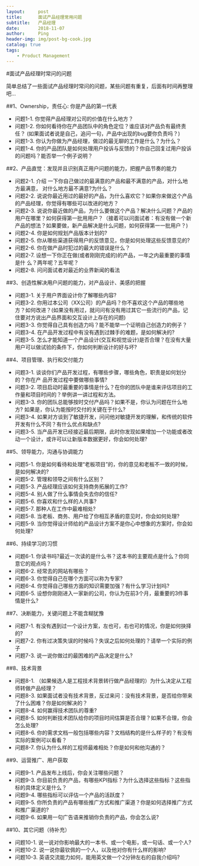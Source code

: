 ```yaml
---
layout:     post
title:      面试产品经理常用问题
subtitle:   产品经理
date:       2018-11-07
author:     Ping
header-img: img/post-bg-cook.jpg
catalog: true
tags:
    - Product Management
---
```


#面试产品经理时常问的问题

简单总结了一些面试产品经理时常问的问题，某些问题有重复，后面有时间再整理吧...

##1、Ownership，责任心: 你是产品的第一代表

- 问题1-1. 你觉得产品经理对公司的价值在什么地方？
- 问题1-2. 你如何看待你在产品团队中的角色定位？谁应该对产品负有最终责任？ (如果⾯试者说是⾃⼰，追问⼀句，产品中出现的bug要你负责吗？)
- 问题1-3. 你认为你做为产品经理，做过的最⽆聊的工作是什么？为什么？
- 问题1-4. 你的产品团队是如何处理用户投诉与反馈的？你自己回复过⽤户投诉的问题吗？能否举一个例子说明？

##2、产品直觉：发现并且识别真正用户问题的能力，把握产品节奏的能力

- 问题2-1. 介绍 一下你自己做过的最满意的产品和最不满意的产品，对什么地方最满意， 对什么地⽅最不满意?为什么？
- 问题2-2. 说说你最近用过的最好的产品，为什么喜欢它？如果你来做这个产品的产品经理，你觉得有哪些可以改进的地方？
- 问题2-3. 说说你最近做的产品，为什么要做这个产品？解决什么问题？产品的用户在哪里？如何获得第一批⽤用户？（接着可以问面试者：有没有做一个新产品的想法？如果要做，新产品解决是什么问题，如何获得第⼀一批⽤户？)
- 问题2-4. 你是如何规划产品版本计划的?
- 问题2-5. 你从哪些渠道获得用户的反馈意见，你是如何处理这些反馈意见的?
- 问题2-6. 你在做产品时犯过的最大的错误是什么？
- 问题2-7. 设想一下你正在做(或者刚刚完成的)的产品，一年之内最重要的事情是什 么？两年呢？五年呢？
- 问题2-8. 问问面试者对最近的业界新闻的看法

##3、创造性解决用户问题的能力，对产品设计、美感的把握

- 问题3-1. 关于用户界面设计你了解哪些内容?
- 问题3-2. 你⽤过本公司（XX公司）的产品吗？你不喜欢这个产品的哪些地方？如何改进？(如果没有用过，就问问有没有用过其它一些流行的产品，记住要对方说出产品界⾯和交互设计上存在的问题)
- 问题3-3. 你觉得⾃⼰具有创造力吗？能不能举一个证明⾃⼰创造力的例子？
- 问题3-4. 在产品开发过程中有没有遇到过棘⼿的难题，是如何解决的?
- 问题3-5. 怎么才能知道⼀个产品设计(交互和视觉设计)是否合理？在没有大量用户可以做试验的条件下，你如何判断设计的好与坏?

##4、项目管理、执⾏和交付能⼒

- 问题3-1. 谈谈你们产品开发过程，有哪些步骤，哪些角色，职责是如何划分的？你在产 品开发过程中要做哪些事情?
- 问题3-2. 项目启动时最重要的事情是什么？在你的团队中是谁来评估项目的⼯作量和项目时间的？举例讲一讲过程和方法。
- 问题3-3. 你的团队总能够按时交付产品吗？如果不是，你认为问题在什么地方? 如果是，你认为能按时交付的关键在于什么?
- 问题3-4. 如果对⽅谈到了敏捷开发，问问他对敏捷开发的理解，和传统的软件开发有什么不同？有什么优点和缺点?
- 问题3-5. 当产品开发已经接近最后期限，此时你发现如果增加⼀个功能或者改动一个设计，或许可以让新版本数据更好，你会如何处理?

##5、领导能力，沟通与协调能力

- 问题5-1. 你是如何看待和处理“老板项目”的，你的意见和老板不一致的时候，是如何解决的?
- 问题5-2. 管理和领导之间有什么区别？
- 问题5-3. 产品经理应该如何支持商务拓展的工作?
- 问题5-4. 别⼈做了什么事情会失去你的信任?
- 问题5-6. 你喜欢和什么样的⼈共事?
- 问题5-7. 那种人在工作中最难相处?
- 问题5-8. 当⽼板、商务、用户给了你相互矛盾的意见时，你会如何处理?
- 问题5-9. 当你觉得设计师给的产品设计⽅案不是你⼼中想象的方案时，你会如何处理?

##6、持续学习的习惯

- 问题6-1. 你读书吗?最近⼀次读的是什么书？这本书的主要观点是什么？你同意它的观点吗？
- 问题6-2. 经常去的⽹站有哪些？
- 问题6-3. 你觉得自⼰在哪个方面可以称为专家?
- 问题6-4. 你觉得⾃⼰哪些方面的知识需要加强？有什么学习计划吗?
- 问题6-5. 设想你刚刚进入一家新的公司，你认为在前3个月，最重要的3件事情是什么?

##7、决断能力，关键问题上不能含糊犹豫

- 问题7-1. 有没有遇到过⼀个设计方案，左也可，右也可的情况，你是如何抉择的?
-  问题7-2. 你有过决策失误的时候吗？失误之后如何处理的？请举⼀个实际的例子
- 问题7-3. 说一说你做过的最困难的产品决定是什么?

##8、技术背景

- 问题8-1. （如果候选人是工程技术背景转行做产品经理的）为什么决定从工程师转做产品经理？
- 问题8-3. 如果⾯试者没有技术背景，反过来问：没有技术背景，是否给你带来了什么困难？你是如何解决的？
- 问题8-4. 如何赢得技术团队的尊重?
- 问题8-5. 如何判断技术团队给你的项⽬时间估算是否合理？如果不合理，你会怎么处理?
- 问题8-6. 你的需求⽂档⼀般包括哪些内容？文档结构的是什么样子的？有没有实际的案例可以看看？
- 问题8-7. 你认为什么样的工程师最难相处？你是如何和他沟通的？

##9、运营推⼴、用户获取

- 问题9-1. 产品发布上线后，你会关注哪些问题？
- 问题9-3. 你目前负责的产品，有哪些KPI指标？为什么选择这些指标？这些指标的具体定义是什么？
- 问题9-4. 哪些指标可以评估一个产品的活跃度？
- 问题9-5. 你所负责的产品有哪些推广方式和推广渠道？你是如何选择推广方式和推广渠道的?
- 问题9-6. 如果⽤一句广告语来推销你负责的产品，你会怎么说?

##10、其它问题（待补充）

- 问题10-1. 说⼀说对你影响最大的⼀本书、或一个电影，或一句话、或一个⼈?
-  问题10-2. 说⼀说你最钦佩的一个人，以及他对你有什么样的影响?
- 问题10-3. 英语交流能力如何，能用英文做⼀个2分钟左右的自我介绍吗?
